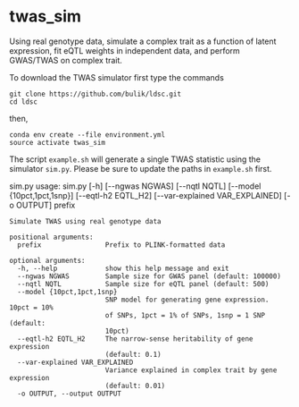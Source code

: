 # twas_sim
Using real genotype data, simulate a complex trait as a function of latent expression, fit eQTL weights in independent data, and perform GWAS/TWAS on complex trait.

To download the TWAS simulator first type the commands

    git clone https://github.com/bulik/ldsc.git
    cd ldsc

then,

    conda env create --file environment.yml
    source activate twas_sim

The script `example.sh` will generate a single TWAS statistic using the simulator `sim.py`. Please be sure to update the paths in `example.sh` first.

sim.py
    usage: sim.py [-h] [--ngwas NGWAS] [--nqtl NQTL] [--model {10pct,1pct,1snp}]
                  [--eqtl-h2 EQTL_H2] [--var-explained VAR_EXPLAINED] [-o OUTPUT]
                  prefix
    
    Simulate TWAS using real genotype data
    
    positional arguments:
      prefix                Prefix to PLINK-formatted data
    
    optional arguments:
      -h, --help            show this help message and exit
      --ngwas NGWAS         Sample size for GWAS panel (default: 100000)
      --nqtl NQTL           Sample size for eQTL panel (default: 500)
      --model {10pct,1pct,1snp}
                            SNP model for generating gene expression. 10pct = 10%
                            of SNPs, 1pct = 1% of SNPs, 1snp = 1 SNP (default:
                            10pct)
      --eqtl-h2 EQTL_H2     The narrow-sense heritability of gene expression
                            (default: 0.1)
      --var-explained VAR_EXPLAINED
                            Variance explained in complex trait by gene expression
                            (default: 0.01)
      -o OUTPUT, --output OUTPUT
